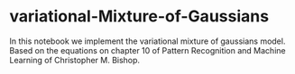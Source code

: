 # variational-Mixture-of-Gaussians
In this notebook we implement the variational mixture of gaussians model. Based on the equations on chapter 10 of Pattern Recognition and Machine Learning of Christopher M. Bishop.
